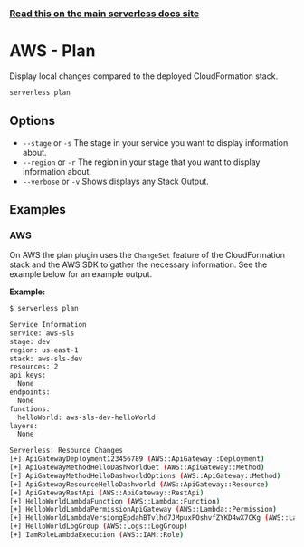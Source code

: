 <!--
title: Serverless Framework Commands - AWS Lambda - Plan
menuText: plan
menuOrder: 23
description: Display local changes compared to your deployed service and the AWS Lambda Functions, Events and AWS Resources it contains.
layout: Doc
-->

<!-- DOCS-SITE-LINK:START automatically generated  -->

### [Read this on the main serverless docs site](https://www.serverless.com/framework/docs/providers/aws/cli-reference/plan)

<!-- DOCS-SITE-LINK:END -->

# AWS - Plan

Display local changes compared to the deployed CloudFormation stack.

```bash
serverless plan
```

## Options

- `--stage` or `-s` The stage in your service you want to display information about.
- `--region` or `-r` The region in your stage that you want to display information about.
- `--verbose` or `-v` Shows displays any Stack Output.

## Examples

### AWS

On AWS the plan plugin uses the `ChangeSet` feature of the CloudFormation stack and the AWS SDK to gather the necessary information.
See the example below for an example output.

**Example:**

```bash
$ serverless plan

Service Information
service: aws-sls
stage: dev
region: us-east-1
stack: aws-sls-dev
resources: 2
api keys:
  None
endpoints:
  None
functions:
  helloWorld: aws-sls-dev-helloWorld
layers:
  None

Serverless: Resource Changes
[+] ApiGatewayDeployment123456789 (AWS::ApiGateway::Deployment)
[+] ApiGatewayMethodHelloDashworldGet (AWS::ApiGateway::Method)
[+] ApiGatewayMethodHelloDashworldOptions (AWS::ApiGateway::Method)
[+] ApiGatewayResourceHelloDashworld (AWS::ApiGateway::Resource)
[+] ApiGatewayRestApi (AWS::ApiGateway::RestApi)
[+] HelloWorldLambdaFunction (AWS::Lambda::Function)
[+] HelloWorldLambdaPermissionApiGateway (AWS::Lambda::Permission)
[+] HelloWorldLambdaVersiongEpdahBTvlhd7JMpuxPOshvfZYKD4wX7CKg (AWS::Lambda::Version)
[+] HelloWorldLogGroup (AWS::Logs::LogGroup)
[+] IamRoleLambdaExecution (AWS::IAM::Role)
```
